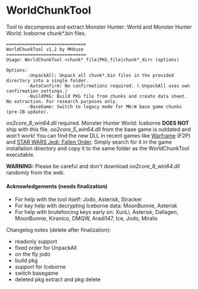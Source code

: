 # WorldChunkTool
Tool to decompress and extract Monster Hunter: World and Monster Hunter World: Iceborne chunk*.bin files.

```
==============================
WorldChunkTool v1.2 by MHVuze
==============================
Usage: WorldChunkTool <chunk*_file|PKG_file|chunk*_dir> (options)

Options:
        -UnpackAll: Unpack all chunk*.bin files in the provided directory into a single folder.
        -AutoConfirm: No confirmations required. (-UnpackAll uses own confirmation settings.)
        -BuildPKG: Build PKG file from chunks and create data sheet. No extraction. For research purposes only.
        -BaseGame: Switch to legacy mode for MH:W base game chunks (pre-IB update).
```

*oo2core_8_win64.dll* required. Monster Hunter World: Iceborne **DOES NOT** ship with this file. *oo2core_5_win64.dll* from the base game is outdated and won't work! You can find the new DLL in recent games like [Warframe](https://store.steampowered.com/app/230410/Warframe/) (F2P) and [STAR WARS Jedi: Fallen Order](https://store.steampowered.com/app/1172380/STAR_WARS_Jedi_Fallen_Order/). Simply search for it in the game installation directory and copy it to the same folder as the WorldChunkTool executable.

**WARNING:** Please be careful and don't download *oo2core_8_win64.dll* randomly from the web.

#### Acknowledgements (needs finalization)
- For help with the tool itself: Jodo, Asterisk, Stracker
- For key help with decrypting Iceborne data: MoonBunnie, Asterisk
- For help with bruteforcing keys early on: XunLi, Asterisk, Dallagen, MoonBunnie, Kiranico, DMQW, Aradi147, Ice, Jodo, Miralis

Changelog notes (delete after finalization):
- readonly support
- fixed order for UnpackAll
- on the fly jodo
- build pkg
- support for Iceborne
- switch basegame
- deleted pkg extract and pkg delete